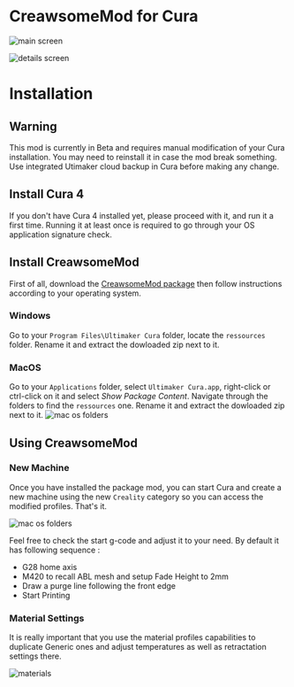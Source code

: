 # CreawsomeMod for Cura

![main screen](https://github.com/trouch/CreawsomeMod/raw/master/doc/screen-main.png)

![details screen](https://github.com/trouch/CreawsomeMod/raw/master/doc/screen-details.png)


# Installation

## Warning
This mod is currently in Beta and requires manual modification of your Cura installation. You may need to reinstall it in case the mod break something. Use integrated Utimaker cloud backup in Cura before making any change.

## Install Cura 4
If you don't have Cura 4 installed yet, please proceed with it, and run it a first time. Running it at least once is required to go through your OS application signature check.

## Install CreawsomeMod
First of all, download the [CreawsomeMod package](https://github.com/trouch/CreawsomeMod/releases/download/20190408-0.1.0/CreawsomeMod-0.1.zip) then follow instructions according to your operating system. 

### Windows
Go to your `Program Files\Ultimaker Cura` folder, locate the `ressources` folder. Rename it and extract the dowloaded zip next to it.

### MacOS
Go to your `Applications` folder, select `Ultimaker Cura.app`, right-click or ctrl-click on it and select _Show Package Content_.
Navigate through the folders to find the `ressources` one. Rename it and extract the dowloaded zip next to it.
![mac os folders](https://github.com/trouch/CreawsomeMod/raw/master/doc/macos.png)

## Using CreawsomeMod

### New Machine
Once you have installed the package mod, you can start Cura and create a new machine using the new `Creality` category so you can access the modified profiles. That's it.

![mac os folders](https://github.com/trouch/CreawsomeMod/raw/master/doc/macos.png)

Feel free to check the start g-code and adjust it to your need. By default it has following sequence :
- G28 home axis
- M420 to recall ABL mesh and setup Fade Height to 2mm
- Draw a purge line following the front edge
- Start Printing

### Material Settings
It is really important that you use the material profiles capabilities to duplicate Generic ones and adjust temperatures as well as retractation settings there.

![materials](https://github.com/trouch/CreawsomeMod/raw/master/doc/screen-materials.png)
